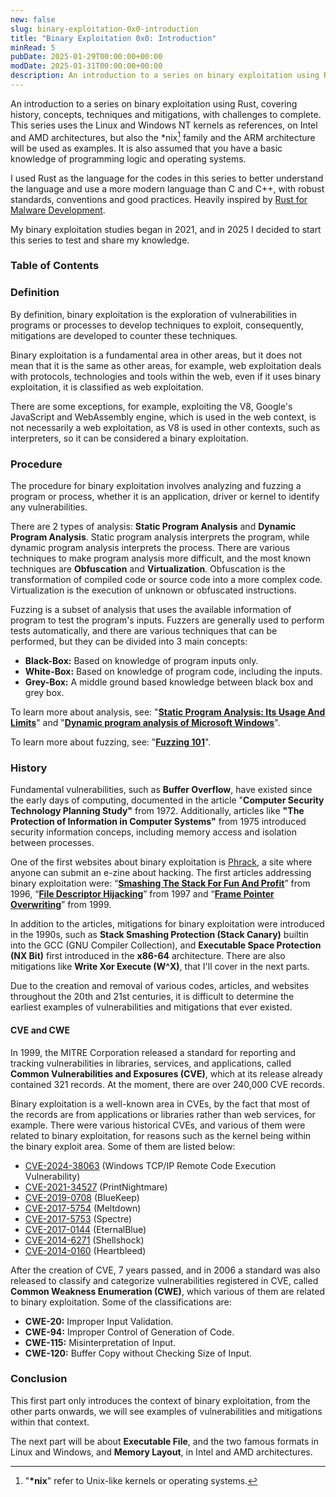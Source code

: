 ```yaml
---
new: false
slug: binary-exploitation-0x0-introduction
title: "Binary Exploitation 0x0: Introduction"
minRead: 5
pubDate: 2025-01-29T00:00:00+00:00
modDate: 2025-01-31T00:00:00+00:00
description: An introduction to a series on binary exploitation using Rust.
---
```


An introduction to a series on binary exploitation using
<span class="text-[#FF7843]">Rust</span>, covering history, concepts,
techniques and mitigations, with challenges to complete. This series uses the
Linux and Windows NT kernels as references, on Intel and AMD architectures, but
also the *nix[^1] family and the ARM architecture will be used as examples.
It is also assumed that you have a basic knowledge of programming logic and
operating systems.

I used Rust as the language for the codes in this series to better understand
the language and use a more modern language than C and C++, with robust
standards, conventions and good practices. Heavily inspired by
[Rust for Malware Development](https://envs.sh/2wi).

My binary exploitation studies began in 2021, and in 2025 I decided to start
this series to test and share my knowledge.

[^1]: "**\*nix**" refer to Unix-like kernels or operating systems.

### Table of Contents

### Definition

By definition, binary exploitation is the exploration of vulnerabilities in
programs or processes to develop techniques to exploit, consequently,
mitigations are developed to counter these techniques.

Binary exploitation is a fundamental area in other areas, but it does not mean
that it is the same as other areas, for example, web exploitation deals with
protocols, technologies and tools within the web, even if it uses binary
exploitation, it is classified as web exploitation.

There are some exceptions, for example, exploiting the V8, Google's JavaScript
and WebAssembly engine, which is used in the web context, is not necessarily a
web exploitation, as V8 is used in other contexts, such as interpreters, so it
can be considered a binary exploitation.

### Procedure

The procedure for binary exploitation involves analyzing and fuzzing a program
or process, whether it is an application, driver or kernel to identify any
vulnerabilities.

There are 2 types of analysis: **Static Program Analysis** and **Dynamic
Program Analysis**. Static program analysis interprets the program, while
dynamic program analysis interprets the process. There are various techniques
to make program analysis more difficult, and the most known techniques are
**Obfuscation** and **Virtualization**. Obfuscation is the transformation
of compiled code or source code into a more complex code. Virtualization is the
execution of unknown or obfuscated instructions.

Fuzzing is a subset of analysis that uses the available information of program
to test the program's inputs. Fuzzers are generally used to perform tests
automatically, and there are various techniques that can be performed, but they
can be divided into 3 main concepts:

- **Black-Box:** Based on knowledge of program inputs only.
- **White-Box:** Based on knowledge of program code, including the inputs.
- **Grey-Box:** A middle ground based knowledge between black box and grey box.

To learn more about analysis, see:
"**[Static Program Analysis: Its Usage And Limits](https://envs.sh/2qq)**"
and
"**[Dynamic program analysis of Microsoft Windows](https://envs.sh/2q0)**".

To learn more about fuzzing, see:
"**[Fuzzing 101](https://medium.com/@fai.zwawi/fuzzing-101-e288427740f8)**".

### History

Fundamental vulnerabilities, such as **Buffer Overflow**, have existed since
the early days of computing, documented in the article "**Computer Security
Technology Planning Study"** from 1972. Additionally, articles like **"The
Protection of Information in Computer Systems"** from 1975 introduced security
information conceps, including memory access and isolation between processes.

One of the first websites about binary exploitation is
[Phrack](https://phrack.org/), a site where anyone can submit an e-zine
about hacking. The first articles addressing binary exploitation were:
“**[Smashing The Stack For Fun And Profit](https://phrack.org/issues/49/14)**”
from 1996, “**[File Descriptor Hijacking](https://phrack.org/issues/51/5)**”
from 1997 and “**[Frame Pointer Overwriting](https://phrack.org/issues/55/8)**”
from 1999.

In addition to the articles, mitigations for binary exploitation were
introduced in the 1990s, such as **Stack Smashing Protection (Stack Canary)**
builtin into the GCC (GNU Compiler Collection), and **Executable Space
Protection (NX Bit)** first introduced in the **x86-64** architecture. There
are also mitigations like **Write Xor Execute (W^X)**, that I'll cover in the
next parts.

Due to the creation and removal of various codes, articles, and websites
throughout the 20th and 21st centuries, it is difficult to determine the
earliest examples of vulnerabilities and mitigations that ever existed.

#### CVE and CWE

In 1999, the MITRE Corporation released a standard for reporting and
tracking vulnerabilities in libraries, services, and applications, called
**Common Vulnerabilities and Exposures (CVE)**, which at its release
already contained 321 records. At the moment, there are over 240,000 CVE
records.

Binary exploitation is a well-known area in CVEs, by the fact that most of
the records are from applications or libraries rather than web services, for
example. There were various historical CVEs, and various of them were related
to binary exploitation, for reasons such as the kernel being within the binary
exploit area. Some of them are listed below:

- [CVE-2024-38063](https://www.cve.org/CVERecord?id=CVE-2024-38063)
    (Windows TCP/IP Remote Code Execution Vulnerability)
- [CVE-2021-34527](https://www.cve.org/CVERecord?id=CVE-2021-34527)
    (PrintNightmare)
- [CVE-2019-0708](https://www.cve.org/CVERecord?id=CVE-2019-0708)
    (BlueKeep)
- [CVE-2017-5754](https://www.cve.org/CVERecord?id=CVE-2017-5754)
    (Meltdown)
- [CVE-2017-5753](https://www.cve.org/CVERecord?id=CVE-2017-5753)
    (Spectre)
- [CVE-2017-0144](https://www.cve.org/CVERecord?id=CVE-2017-0144)
    (EternalBlue)
- [CVE-2014-6271](https://www.cve.org/CVERecord?id=CVE-2014-6271)
    (Shellshock)
- [CVE-2014-0160](https://www.cve.org/CVERecord?id=CVE-2014-0160)
    (Heartbleed)

After the creation of CVE, 7 years passed, and in 2006 a standard was also
released to classify and categorize vulnerabilities registered in CVE, called
**Common Weakness Enumeration (CWE)**, which various of them are related to
binary exploitation. Some of the classifications are:

- **CWE-20:** Improper Input Validation.
- **CWE-94:** Improper Control of Generation of Code.
- **CWE-115:** Misinterpretation of Input.
- **CWE-120:** Buffer Copy without Checking Size of Input.

### Conclusion

This first part only introduces the context of binary exploitation, from the
other parts onwards, we will see examples of vulnerabilities and mitigations
within that context.

The next part will be about **Executable File**, and the two famous formats in
Linux and Windows, and **Memory Layout**, in Intel and AMD architectures.
